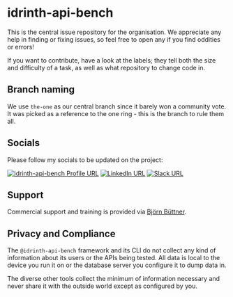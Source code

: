 # idrinth-api-bench

This is the central issue repository for the organisation.
We appreciate any help in finding or fixing issues, so feel free to
open any if you find oddities or errors!

If you want to contribute, have a look at the labels; they tell
both the size and difficulty of a task, as well as what repository
to change code in.

## Branch naming

We use `the-one` as our central branch since it barely won a
community vote. It was picked as a reference to the one ring -
this is the branch to rule them all.

## Socials

Please follow my socials to be updated on the project:

[![idrinth-api-bench Profile URL](https://img.shields.io/badge/npm-CB3837?style=for-the-badge&logo=npm&logoColor=white)](https://www.npmjs.com/~idrinth-api-bench)
[![LinkedIn URL](https://img.shields.io/badge/LinkedIn-0077B5?style=for-the-badge&logo=linkedin&logoColor=white)](https://www.linkedin.com/groups/9588634/)
[![Slack URL](https://img.shields.io/badge/Slack-4A154B?style=for-the-badge&logo=slack&logoColor=white)](https://idrinth-api-bench.slack.com/join/shared_invite/zt-2f4zmw2sz-c3etHzCFq3LtZpkR15xXMA#/shared-invite/email)

## Support

Commercial support and training is provided via
[Björn Büttner](https://bjoern-buettner.me).

## Privacy and Compliance

The `@idrinth-api-bench` framework and its CLI do not collect any kind of
information about its users or the APIs being tested. All data is local to
the device you run it on or the database server you configure it to dump data
in.

The diverse other tools collect the minimum of information necessary and
never share it with the outside world except as configured by you.
